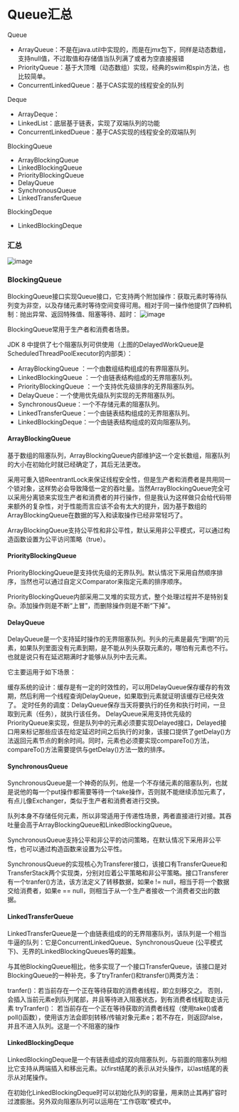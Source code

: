 # Queue汇总

Queue
- ArrayQueue：不是在java.util中实现的，而是在jmx包下，同样是动态数组，支持null值，不过取值和存储值当队列满了或者为空直接报错
- PriorityQueue：基于大顶堆（动态数组）实现，经典的swim和spin方法，也比较简单。
- ConcurrentLinkedQueue：基于CAS实现的线程安全的队列

Deque
- ArrayDeque：
- LinkedList：底层基于链表，实现了双端队列的功能
- ConcurrentLinkedDueue：基于CAS实现的线程安全的双端队列

BlockingQueue
- ArrayBlockingQueue
- LinkedBlockingQueue
- PriorityBlockingQueue
- DelayQueue
- SynchronousQueue
- LinkedTransferQueue

BlockingDeque
- LinkedBlockingDeque

### 汇总
![image](https://github.com/wangjunjie0817/note/blob/master/images/Queue.png)

### BlockingQueue

BlockingQueue接口实现Queue接口，它支持两个附加操作：获取元素时等待队列变为非空，以及存储元素时等待空间变得可用。相对于同一操作他提供了四种机制：抛出异常、返回特殊值、阻塞等待、超时：
![image](https://github.com/wangjunjie0817/note/blob/master/images/queue1.png)

BlockingQueue常用于生产者和消费者场景。

JDK 8 中提供了七个阻塞队列可供使用（上图的DelayedWorkQueue是ScheduledThreadPoolExecutor的内部类）：

- ArrayBlockingQueue ：一个由数组结构组成的有界阻塞队列。
- LinkedBlockingQueue ：一个由链表结构组成的无界阻塞队列。
- PriorityBlockingQueue ：一个支持优先级排序的无界阻塞队列。
- DelayQueue：一个使用优先级队列实现的无界阻塞队列。
- SynchronousQueue：一个不存储元素的阻塞队列。
- LinkedTransferQueue：一个由链表结构组成的无界阻塞队列。
- LinkedBlockingDeque：一个由链表结构组成的双向阻塞队列。

#### ArrayBlockingQueue

基于数组的阻塞队列，ArrayBlockingQueue内部维护这一个定长数组，阻塞队列的大小在初始化时就已经确定了，其后无法更改。

采用可重入锁ReentrantLock来保证线程安全性，但是生产者和消费者是共用同一个锁对象，这样势必会导致降低一定的吞吐量。当然ArrayBlockingQueue完全可以采用分离锁来实现生产者和消费者的并行操作，但是我认为这样做只会给代码带来额外的复杂性，对于性能而言应该不会有太大的提升，因为基于数组的ArrayBlockingQueue在数据的写入和读取操作已经非常轻巧了。

ArrayBlockingQueue支持公平性和非公平性，默认采用非公平模式，可以通过构造函数设置为公平访问策略（true）。

#### PriorityBlockingQueue

PriorityBlockingQueue是支持优先级的无界队列。默认情况下采用自然顺序排序，当然也可以通过自定义Comparator来指定元素的排序顺序。

PriorityBlockingQueue内部采用二叉堆的实现方式，整个处理过程并不是特别复杂。添加操作则是不断“上冒”，而删除操作则是不断“下掉”。

#### DelayQueue

DelayQueue是一个支持延时操作的无界阻塞队列。列头的元素是最先“到期”的元素，如果队列里面没有元素到期，是不能从列头获取元素的，哪怕有元素也不行。也就是说只有在延迟期满时才能够从队列中去元素。

它主要运用于如下场景：

缓存系统的设计：缓存是有一定的时效性的，可以用DelayQueue保存缓存的有效期，然后利用一个线程查询DelayQueue，如果取到元素就证明该缓存已经失效了。
定时任务的调度：DelayQueue保存当天将要执行的任务和执行时间，一旦取到元素（任务），就执行该任务。
DelayQueue采用支持优先级的PriorityQueue来实现，但是队列中的元素必须要实现Delayed接口，Delayed接口用来标记那些应该在给定延迟时间之后执行的对象，该接口提供了getDelay()方法返回元素节点的剩余时间。同时，元素也必须要实现compareTo()方法，compareTo()方法需要提供与getDelay()方法一致的排序。

#### SynchronousQueue

SynchronousQueue是一个神奇的队列，他是一个不存储元素的阻塞队列，也就是说他的每一个put操作都需要等待一个take操作，否则就不能继续添加元素了，有点儿像Exchanger，类似于生产者和消费者进行交换。

队列本身不存储任何元素，所以非常适用于传递性场景，两者直接进行对接。其吞吐量会高于ArrayBlockingQueue和LinkedBlockingQueue。

SynchronousQueue支持公平和非公平的访问策略，在默认情况下采用非公平性，也可以通过构造函数来设置为公平性。

SynchronousQueue的实现核心为Transferer接口，该接口有TransferQueue和TransferStack两个实现类，分别对应着公平策略和非公平策略。接口Transferer有一个tranfer()方法，该方法定义了转移数据，如果e != null，相当于将一个数据交给消费者，如果e == null，则相当于从一个生产者接收一个消费者交出的数据。

#### LinkedTransferQueue

LinkedTransferQueue是一个由链表组成的的无界阻塞队列，该队列是一个相当牛逼的队列：它是ConcurrentLinkedQueue、SynchronousQueue (公平模式下)、无界的LinkedBlockingQueues等的超集。

与其他BlockingQueue相比，他多实现了一个接口TransferQueue，该接口是对BlockingQueue的一种补充，多了tryTranfer()和transfer()两类方法：

tranfer()：若当前存在一个正在等待获取的消费者线程，即立刻移交之。 否则，会插入当前元素e到队列尾部，并且等待进入阻塞状态，到有消费者线程取走该元素
tryTranfer()： 若当前存在一个正在等待获取的消费者线程（使用take()或者poll()函数），使用该方法会即刻转移/传输对象元素e；若不存在，则返回false，并且不进入队列。这是一个不阻塞的操作

#### LinkedBlockingDeque

LinkedBlockingDeque是一个有链表组成的双向阻塞队列，与前面的阻塞队列相比它支持从两端插入和移出元素。以first结尾的表示从对头操作，以last结尾的表示从对尾操作。

在初始化LinkedBlockingDeque时可以初始化队列的容量，用来防止其再扩容时过渡膨胀。另外双向阻塞队列可以运用在“工作窃取”模式中。


